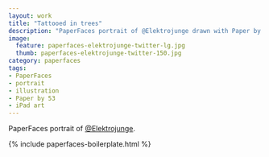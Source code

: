 ```yaml
---
layout: work
title: "Tattooed in trees"
description: "PaperFaces portrait of @Elektrojunge drawn with Paper by 53 on an iPad."
image: 
  feature: paperfaces-elektrojunge-twitter-lg.jpg
  thumb: paperfaces-elektrojunge-twitter-150.jpg
category: paperfaces
tags: 
- PaperFaces
- portrait
- illustration
- Paper by 53
- iPad art
---
```


PaperFaces portrait of [@Elektrojunge](http://twitter.com/Elektrojunge).

{% include paperfaces-boilerplate.html %}